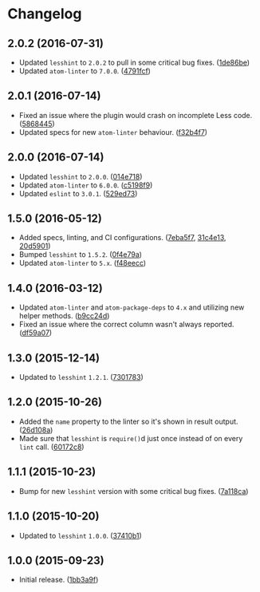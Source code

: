 # Changelog
## 2.0.2 (2016-07-31)
* Updated `lesshint` to `2.0.2` to pull in some critical bug fixes. ([1de86be](https://github.com/lesshint/atom-linter-lesshint/commit/1de86beb19f7c1cacb625b0a97dbba09903d62de))
* Updated `atom-linter` to `7.0.0`. ([4791fcf](https://github.com/lesshint/atom-linter-lesshint/commit/4791fcf9f39ce51e8212219a9874d3220d69fbce))

## 2.0.1 (2016-07-14)
* Fixed an issue where the plugin would crash on incomplete Less code. ([5868445](https://github.com/lesshint/atom-linter-lesshint/commit/586844511796d87cd0bab25382050fec945c770b))
* Updated specs for new `atom-linter` behaviour. ([f32b4f7](https://github.com/lesshint/atom-linter-lesshint/commit/f32b4f725b6ea472e3901696c5123428c697d9e6))

## 2.0.0 (2016-07-14)
* Updated `lesshint` to `2.0.0`. ([014e718](https://github.com/lesshint/atom-linter-lesshint/commit/014e7189628bd2cd6f78dbe79992a65f381723cb))
* Updated `atom-linter` to `6.0.0`. ([c5198f9](https://github.com/lesshint/atom-linter-lesshint/commit/c5198f9f196018189565c982eee01c955337d88c))
* Updated `eslint` to `3.0.1`. ([529ed73](https://github.com/lesshint/atom-linter-lesshint/commit/529ed7323d1b28f78fb832cce5adaaaecde84ae9))

## 1.5.0 (2016-05-12)
* Added specs, linting, and CI configurations. ([7eba5f7](https://github.com/lesshint/atom-linter-lesshint/commit/7eba5f7a634dbe94c3f28be25ea2c8522dcc8b03), [31c4e13](https://github.com/lesshint/atom-linter-lesshint/commit/31c4e1331d4f4bc5089cfea7190dfb5ca8dc6e39), [20d5901](https://github.com/lesshint/atom-linter-lesshint/commit/20d5901c023296c3820c3afedae00305f125679e))
* Bumped `lesshint` to `1.5.2`. ([0f4e79a](https://github.com/lesshint/atom-linter-lesshint/commit/0f4e79a7a4b7b649b023a690a457543a9d952532))
* Updated `atom-linter` to `5.x`. ([f48eecc](https://github.com/lesshint/atom-linter-lesshint/commit/f48eeccb955b3f6744648b5d9daba5fb20faec8c))

## 1.4.0 (2016-03-12)
* Updated `atom-linter` and `atom-package-deps` to `4.x` and utilizing new helper methods. ([b9cc24d](https://github.com/lesshint/atom-linter-lesshint/commit/b9cc24deedf5893571772fa169255cf4379a2cad))
* Fixed an issue where the correct column wasn't always reported. ([df59a07](https://github.com/lesshint/atom-linter-lesshint/commit/df59a0798e908d534fb91a8db6c8d60bca7e853a))

## 1.3.0 (2015-12-14)
* Updated to `lesshint` `1.2.1`. ([7301783](https://github.com/lesshint/atom-linter-lesshint/commit/73017834b87e8c52aab7d7309ef7b640554505b3))

## 1.2.0 (2015-10-26)
* Added the `name` property to the linter so it's shown in result output. ([26d108a](https://github.com/lesshint/atom-linter-lesshint/commit/26d108a9a0d4ddc0caba7d3196b6dafefb5b1b0b))
* Made sure that `lesshint` is `require()`d just once instead of on every `lint` call. ([60172c8](https://github.com/lesshint/atom-linter-lesshint/commit/60172c8478bf6e668f9acd8040bb3ce0ca1ea1e1))

## 1.1.1 (2015-10-23)
* Bump for new `lesshint` version with some critical bug fixes. ([7a118ca](https://github.com/lesshint/atom-linter-lesshint/commit/7a118cae32aef8fbfa321afb289b560679cab0bd))

## 1.1.0 (2015-10-20)
* Updated to `lesshint` `1.0.0`. ([37410b1](https://github.com/lesshint/atom-linter-lesshint/commit/37410b137c4f640692a811f5a8c18bbabe0532c1))

## 1.0.0 (2015-09-23)
* Initial release. ([1bb3a9f](https://github.com/lesshint/atom-linter-lesshint/commit/1bb3a9f8c8dcc79c49755500d3cf0385868b9db3))
